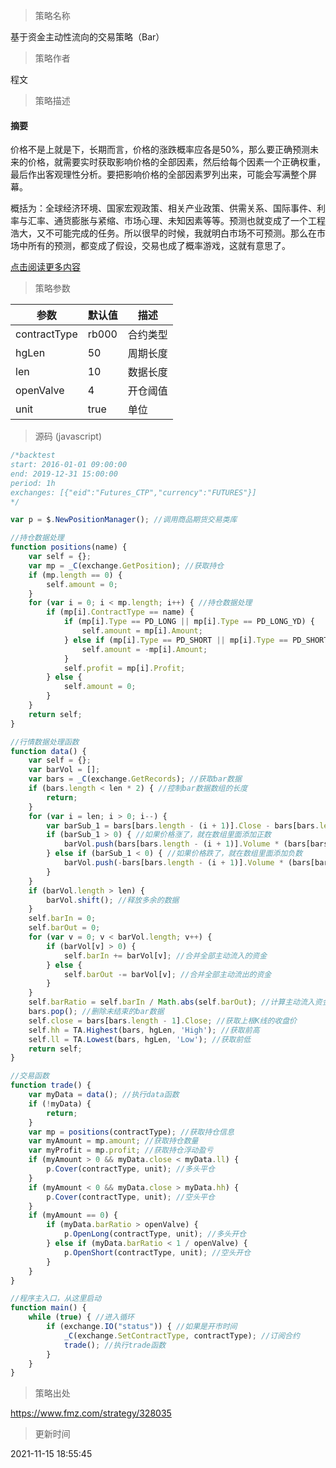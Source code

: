 
> 策略名称

基于资金主动性流向的交易策略（Bar）

> 策略作者

程文

> 策略描述

#### 摘要
价格不是上就是下，长期而言，价格的涨跌概率应各是50%，那么要正确预测未来的价格，就需要实时获取影响价格的全部因素，然后给每个因素一个正确权重，最后作出客观理性分析。要把影响价格的全部因素罗列出来，可能会写满整个屏幕。

概括为：全球经济环境、国家宏观政策、相关产业政策、供需关系、国际事件、利率与汇率、通货膨胀与紧缩、市场心理、未知因素等等。预测也就变成了一个工程浩大，又不可能完成的任务。所以很早的时候，我就明白市场不可预测。那么在市场中所有的预测，都变成了假设，交易也成了概率游戏，这就有意思了。

[点击阅读更多内容](https://www.fmz.cn/digest-topic/4961)

> 策略参数



|参数|默认值|描述|
|----|----|----|
|contractType|rb000|合约类型|
|hgLen|50|周期长度|
|len|10|数据长度|
|openValve|4|开仓阈值|
|unit|true|单位|


> 源码 (javascript)

``` javascript
/*backtest
start: 2016-01-01 09:00:00
end: 2019-12-31 15:00:00
period: 1h
exchanges: [{"eid":"Futures_CTP","currency":"FUTURES"}]
*/

var p = $.NewPositionManager(); //调用商品期货交易类库

//持仓数据处理
function positions(name) {
    var self = {};
    var mp = _C(exchange.GetPosition); //获取持仓
    if (mp.length == 0) {
        self.amount = 0;
    }
    for (var i = 0; i < mp.length; i++) { //持仓数据处理
        if (mp[i].ContractType == name) {
            if (mp[i].Type == PD_LONG || mp[i].Type == PD_LONG_YD) {
                self.amount = mp[i].Amount;
            } else if (mp[i].Type == PD_SHORT || mp[i].Type == PD_SHORT_YD) {
                self.amount = -mp[i].Amount;
            }
            self.profit = mp[i].Profit;
        } else {
            self.amount = 0;
        }
    }
    return self;
}

//行情数据处理函数
function data() {
    var self = {};
    var barVol = [];
    var bars = _C(exchange.GetRecords); //获取bar数据
    if (bars.length < len * 2) { //控制bar数据数组的长度
        return;
    }
    for (var i = len; i > 0; i--) {
        var barSub_1 = bars[bars.length - (i + 1)].Close - bars[bars.length - (i + 2)].Close; //计算当前收盘价与上个bar收盘价的价差
        if (barSub_1 > 0) { //如果价格涨了，就在数组里面添加正数
            barVol.push(bars[bars.length - (i + 1)].Volume * (bars[bars.length - (i + 1)].High - bars[bars.length - (i + 1)].Low));
        } else if (barSub_1 < 0) { //如果价格跌了，就在数组里面添加负数
            barVol.push(-bars[bars.length - (i + 1)].Volume * (bars[bars.length - (i + 1)].High - bars[bars.length - (i + 1)].Low));
        }
    }
    if (barVol.length > len) {
        barVol.shift(); //释放多余的数据
    }
    self.barIn = 0;
    self.barOut = 0;
    for (var v = 0; v < barVol.length; v++) {
        if (barVol[v] > 0) {
            self.barIn += barVol[v]; //合并全部主动流入的资金
        } else {
            self.barOut -= barVol[v]; //合并全部主动流出的资金
        }
    }
    self.barRatio = self.barIn / Math.abs(self.barOut); //计算主动流入资金与主动流出资金的比值
    bars.pop(); //删除未结束的bar数据
    self.close = bars[bars.length - 1].Close; //获取上根K线的收盘价
    self.hh = TA.Highest(bars, hgLen, 'High'); //获取前高
    self.ll = TA.Lowest(bars, hgLen, 'Low'); //获取前低
    return self;
}

//交易函数
function trade() {
    var myData = data(); //执行data函数
    if (!myData) {
        return;
    }
    var mp = positions(contractType); //获取持仓信息
    var myAmount = mp.amount; //获取持仓数量
    var myProfit = mp.profit; //获取持仓浮动盈亏
    if (myAmount > 0 && myData.close < myData.ll) {
        p.Cover(contractType, unit); //多头平仓
    }
    if (myAmount < 0 && myData.close > myData.hh) {
        p.Cover(contractType, unit); //空头平仓
    }
    if (myAmount == 0) {
        if (myData.barRatio > openValve) {
            p.OpenLong(contractType, unit); //多头开仓
        } else if (myData.barRatio < 1 / openValve) {
            p.OpenShort(contractType, unit); //空头开仓
        }
    }
}

//程序主入口，从这里启动
function main() {
    while (true) { //进入循环
        if (exchange.IO("status")) { //如果是开市时间
            _C(exchange.SetContractType, contractType); //订阅合约
            trade(); //执行trade函数
        }
    }
}
```

> 策略出处

https://www.fmz.com/strategy/328035

> 更新时间

2021-11-15 18:55:45
